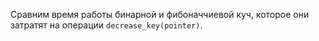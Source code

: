Сравним время работы бинарной и фибоначчиевой куч, которое они затратят на операции `decrease_key(pointer)`. 

